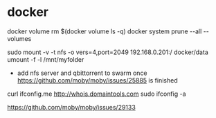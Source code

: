 # docker

docker volume rm $(docker volume ls -q)
docker system prune --all --volumes

sudo mount -v -t nfs -o vers=4,port=2049 192.168.0.201:/ docker/data
umount -f -l /mnt/myfolder

- add nfs server and qbittorrent to swarm once https://github.com/moby/moby/issues/25885 is finished

curl ifconfig.me
http://whois.domaintools.com
sudo ifconfig -a 

https://github.com/moby/moby/issues/29133